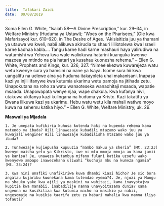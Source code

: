 ```yaml
---
title:  Tafakari Zaidi
date:  09/08/2019
---
```


Soma Ellen G. White, “Isaiah 58—A Divine Prescription,” kur. 29–34, in Welfare Ministry (Huduma ya Ustawi); “Woes on the Pharisees,” (Ole kwa Mafarisayo) kur. 610–620, in The Desire of Ages. “Akisisitizia juu ya thamani ya utauwa wa kweli, nabii alikuwa akirudia tu shauri lililotolewa kwa Israeli karne kadhaa kabla…. Tangu karne hadi karne mashauri haya yalirudiwa na watumishi wa Yehova kwa wale waliokuwa hatarini kuanguka kwenye mazoea ya mtindo na pia hatari ya kusahau kuonesha rehema.” – Ellen G. White, Prophets and Kings, kur. 326, 327. “Nimeelekezwa kuwarejeza watu wetu kwenye sura ya hamsini na nane ya Isaya. Isome sura hii kwa uangalifu na uelewe aina ya huduma itakayoleta uhai makanisani. Inapasa kazi ya injili ifanywe kwa kutumia ukarimu wetu pamoja na jitihada zetu. Unapokutana na roho za watu wanaoteseka wanaohitaji msaada, wapatie msaada. Unapowapata wenye njaa, wape chakula. Kwa kufanya hivi, utakuwa ukifanya kazi kulingana na huduma ya Kristo. Kazi takatifu ya Bwana ilikuwa kazi ya ukarimu. Hebu watu wetu kila mahali watiwe moyo kuwa na sehemu katika hiyo.” – Ellen G. White, Welfare Ministry, uk. 29.

**Maswali ya Mjadala**

`1. Je umepata kufikiria kuhusa kutenda haki na kupenda rehema kama matendo ya ibada? Hili linawezaje kubadili mtazamo wako juu ya kuwajali wengine? Hili linawezaje kubadilisha mtazamo wako juu ya ibada?`

`2. Tunawezaje kujiepusha kupuuzia “mambo makuu ya sheria” (Mt. 23:23) kwenye maisha yetu ya Kikristo, iwe ni mtu mmoja mmoja au kama jamii ya kanisa? Je, unaweza kutambua mifano fulani katika uzoefu wako mwenyewe ambapo inawezekana uliwahi “kuchuja mbu na kumeza ngamia” (Mt. 23:24)?`

`3. Kwa nini unafiki unafikiriwa kuwa dhambi kiasi hicho? Je sio bora angalau kujaribu kuonekana kama tutendao vyema?4. Je, njozi ya Mungu na shauku yake kwa ajili ya maskini na wahitaji, kama inavyotajwa kupitia kwa manabii, inabadilije namna unavyoitazama dunia? Kama ungeona na kusikiliza kwa kutumia macho na masikio ya nabii, ungesomaje na kusikia taarifa zetu za habari mahalia kwa namna iliyo tofauti?`